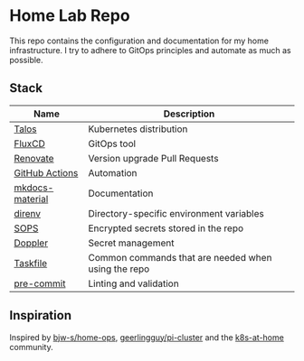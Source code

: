 # Home Lab Repo

This repo contains the configuration and documentation for my home infrastructure. I try to adhere to GitOps principles and automate as much as possible.

## Stack

| Name                                                            | Description                                           |
|-----------------------------------------------------------------|-------------------------------------------------------|
| [Talos](https://www.talos.dev/)                                 | Kubernetes distribution                               |
| [FluxCD](https://fluxcd.io/)                                    | GitOps tool                                           |
| [Renovate](https://github.com/renovatebot/renovate)             | Version upgrade Pull Requests                         |
| [GitHub Actions](https://docs.github.com/en/actions)            | Automation                                            |
| [mkdocs-material](https://squidfunk.github.io/mkdocs-material/) | Documentation                                         |
| [direnv](https://direnv.net/)                                   | Directory-specific environment variables              |
| [SOPS](https://github.com/getsops/sops)                         | Encrypted secrets stored in the repo                  |
| [Doppler](https://www.doppler.com/)                             | Secret management                                     |
| [Taskfile](https://taskfile.dev/)                               | Common commands that are needed when using the repo   |
| [pre-commit](https://pre-commit.com/)                           | Linting and validation                                |

## Inspiration

Inspired by [bjw-s/home-ops](https://github.com/bjw-s/home-ops), [geerlingguy/pi-cluster](https://github.com/geerlingguy/pi-cluster) and the [k8s-at-home](https://github.com/topics/k8s-at-home) community.
